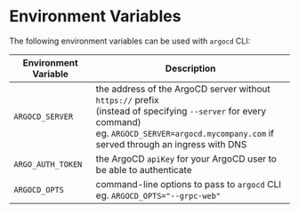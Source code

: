 # Environment Variables

The following environment variables can be used with `argocd` CLI:

| Environment Variable | Description |
| --- | --- |
| `ARGOCD_SERVER` | the address of the ArgoCD server without `https://` prefix <br> (instead of specifying `--server` for every command) <br> eg. `ARGOCD_SERVER=argocd.mycompany.com` if served through an ingress with DNS |
| `ARGO_AUTH_TOKEN` | the ArgoCD `apiKey` for your ArgoCD user to be able to authenticate |
| `ARGOCD_OPTS` | command-line options to pass to `argocd` CLI <br> eg. `ARGOCD_OPTS="--grpc-web"` |
